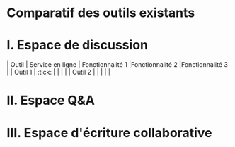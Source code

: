 Comparatif des outils existants
==


# I. Espace de discussion

| Outil      |  Service en ligne   |   Fonctionnalité 1 |Fonctionnalité 2 |Fonctionnalité 3 |
| Outil 1      |        :tick:        |       | | |
| Outil 2        |                |       | | |


# II. Espace Q&A


# III. Espace d'écriture collaborative
